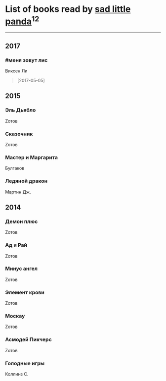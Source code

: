 # List of books read by [sad little panda](https://www.facebook.com/app_scoped_user_id/1882525281990290/)<sup>12</sup>
---

## 2017

### #меня зовут лис
Виксен Ли
> [2017-05-05] 



## 2015

### Эль Дьябло
Zотов


### Сказочник
Zотов


### Мастер и Маргарита
Булгаков


### Ледяной дракон
Мартин Дж.



## 2014

### Демон плюс
Zотов


### Ад и Рай
Zотов


### Минус ангел
Zотов


### Элемент крови
Zотов


### Москау
Zотов


### Асмодей Пикчерс
Zотов


### Голодные игры
Коллинз С.



